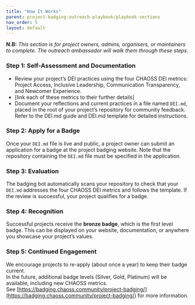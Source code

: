 ```yaml
---
title: "How It Works"
parent: project-badging-outreach-playbook/playbook-sections
nav_order: 5
layout: default
---
```


**N.B:** _This section is for project owners, admins, organisers, or maintainers to complete. The outreach ambassador will walk them through these steps._

### Step 1: Self-Assessment and Documentation
- Review your project’s DEI practices using the four CHAOSS DEI metrics: Project Access, Inclusive Leadership, Communication Transparency, and Newcomer Experience.  
- [link each of these metrics to their further details]  
- Document your reflections and current practices in a file named `DEI.md`, placed in the root of your project’s repository for community feedback. Refer to the DEI.md guide and DEI.md template for detailed instructions.

### Step 2: Apply for a Badge
Once your `DEI.md` file is live and public, a project owner can submit an application for a badge at the project badging website. Note that the repository containing the `DEI.md` file must be specified in the application.

### Step 3: Evaluation
The badging bot automatically scans your repository to check that your `DEI.md` addresses the four CHAOSS DEI metrics and follows the template. If the review is successful, your project qualifies for a badge.

### Step 4: Recognition
Successful projects receive the **bronze badge**, which is the first level badge. This can be displayed on your website, documentation, or anywhere you showcase your project’s values.

### Step 5: Continued Engagement
We encourage projects to re-apply (about once a year) to keep their badge current.  
In the future, additional badge levels (Silver, Gold, Platinum) will be available, including new CHAOSS metrics.  
See [https://badging.chaoss.community/project-badging/](https://badging.chaoss.community/project-badging/) for more information.
